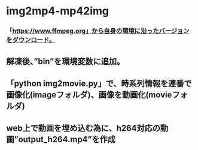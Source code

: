 # img2mp4-mp42img

### 「https://www.ffmpeg.org」から自身の環境に沿ったバージョンをダウンロード。
## 解凍後、”bin”を環境変数に追加。
## 「python img2movie.py」で、時系列情報を連番で画像化(imageフォルダ)、画像を動画化(movieフォルダ)
## web上で動画を埋め込む為に、h264対応の動画”output_h264.mp4”を作成
